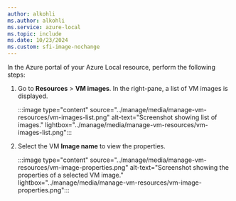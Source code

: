 ```yaml
---
author: alkohli
ms.author: alkohli
ms.service: azure-local
ms.topic: include
ms.date: 10/23/2024
ms.custom: sfi-image-nochange
---
```


In the Azure portal of your Azure Local resource, perform the following steps:

1. Go to **Resources** > **VM images**. In the right-pane, a list of VM images is displayed.

   :::image type="content" source="../manage/media/manage-vm-resources/vm-images-list.png" alt-text="Screenshot showing list of images." lightbox="../manage/media/manage-vm-resources/vm-images-list.png":::

1. Select the VM **Image name** to view the properties.

   :::image type="content" source="../manage/media/manage-vm-resources/vm-image-properties.png" alt-text="Screenshot showing the properties of a selected VM image." lightbox="../manage/media/manage-vm-resources/vm-image-properties.png":::